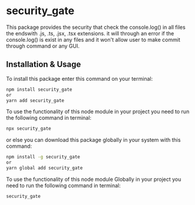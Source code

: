 # security_gate

This package provides the security that check the console.log() in all files the endswith .js, .ts, .jsx, .tsx extensions. it will through an error if the console.log() is exist in any files and it won't allow user to make commit through command or any GUI. 

## Installation & Usage

To install this package enter this command on your terminal:
```bash
npm install security_gate
or
yarn add security_gate
```

To use the functionality of this node module in your project you need to run the following command in terminal:
```bash
npx security_gate
```

or else you can download this package globally in your system with this command:
```bash
npm install -g security_gate
or
yarn global add security_gate
```

To use the functionality of this node module Globally in your project you need to run the following command in terminal:
```bash
security_gate
```